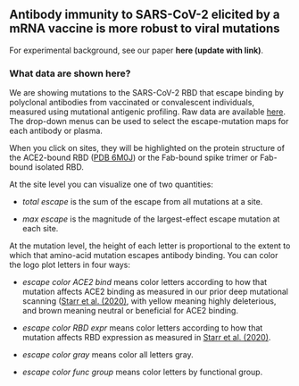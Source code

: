 ## Antibody immunity to SARS-CoV-2 elicited by a mRNA vaccine is more robust to viral mutations

For experimental background, see our paper **here (update with link)**.

### What data are shown here?
We are showing mutations to the SARS-CoV-2 RBD that escape binding by polyclonal antibodies from vaccinated or convalescent individuals, measured using mutational antigenic profiling. Raw data are available [here](https://github.com/jbloomlab/SARS-CoV-2-RBD_MAP_Moderna/blob/main/results/supp_data/moderna_convalescent_all_raw_data.csv).
The drop-down menus can be used to select the escape-mutation maps for each antibody or plasma.

When you click on sites, they will be highlighted on the protein structure of the ACE2-bound RBD ([PDB 6M0J](https://www.rcsb.org/structure/6M0J)) or the Fab-bound spike trimer or Fab-bound isolated RBD.

At the site level you can visualize one of two quantities:

 - *total escape* is the sum of the escape from all mutations at a site.

 - *max escape* is the magnitude of the largest-effect escape mutation at each site.

At the mutation level, the height of each letter is proportional to the extent to which that amino-acid mutation escapes antibody binding.
You can color the logo plot letters in four ways:

 - *escape color ACE2 bind* means color letters according to how that mutation affects ACE2 binding as measured in our prior deep mutational scanning ([Starr et al. (2020)](https://doi.org/10.1016/j.cell.2020.08.012), with yellow meaning highly deleterious, and brown meaning neutral or beneficial for ACE2 binding.

 - *escape color RBD expr* means color letters according to how that mutation affects RBD expression as measured in [Starr et al. (2020)](https://doi.org/10.1016/j.cell.2020.08.012).

 - *escape color gray* means color all letters gray.

 - *escape color func group* means color letters by functional group.
